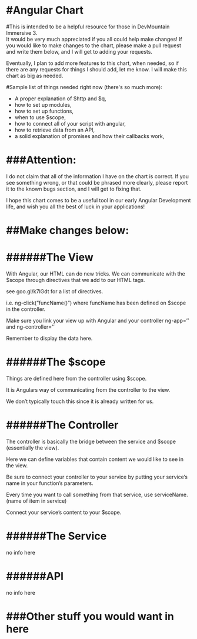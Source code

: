 #Angular Chart
=============

#This is intended to be a helpful resource for those in DevMountain Immersive 3.  
It would be very much appreciated if you all could help make changes! 
If you would like to make changes to the chart, please make a pull request and write them below, and I will get to adding your requests.

Eventually, I plan to add more features to this chart, when needed, so if there are any requests for things I should add, let me know.  I will make this chart as big as needed.


#Sample list of things needed right now (there's so much more):
* A proper explanation of $http and $q,
* how to set up modules,
* how to set up functions,
* when to use $scope,
* how to connect all of your script with angular,
* how to retrieve data from an API,
* a solid explanation of promises and how their callbacks work,




###Attention: 
=============
I do not claim that all of the information I have on the chart is correct.  If you see something wrong, or that could be phrased more clearly, please report it to the known bugs section, and I will get to fixing that.  


I hope this chart comes to be a useful tool in our early Angular Development life, and wish you all the best of luck in your applications!






##Make changes below:
=================



######The View
========

With Angular, our HTML can do new tricks.  We can communicate with the $scope through
directives that we add to our HTML tags.

see goo.gl/k7lGdt 
for a list of directives.

i.e. ng-click(”funcName()”)
where funcName has been defined on $scope in 
the controller.

Make sure you link your view up with Angular and your controller
ng-app=’’ and ng-controller=’’

Remember to display the data here.





######The $scope
===========

Things are defined here from the controller using $scope.

It is Angulars way of
communicating from the
controller to the view.

We don’t typically touch this since it is already written for us.



######The Controller
============

The controller is basically 
the bridge 
between the service and $scope (essentially the view).

Here we can define variables that contain content we would like to see in the view.


Be sure to connect your
controller to your service by putting your service’s name in your function’s parameters.

Every time you want to call something from that service, use serviceName.(name of item in service)

Connect your service’s content to your $scope.





######The Service
==========

no info here




######API
=====

no info here






###Other stuff you would want in here
====================











